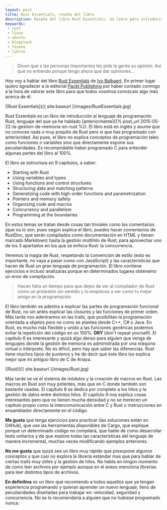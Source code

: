 ```yaml
---
layout: post
title: Rust Essentials, reseña del libro
description: Reseña del libro Rust Essentials. Un libro para introducirse de manera sencilla en Rust.
keywords:
 - rust
 - linux
 - ubuntu
 - blogstack
 - reseña
 - libros
---
```


> Dicen que a las personas importantes les pide la gente su opinión. Así que no entiendo porque tengo ahora que dar opiniones...

Hoy voy a hablar del libro [Rust Essentials](https://www.packtpub.com/application-development/rust-essentials) de [Ivo Balbaert](https://www.linkedin.com/pub/ivo-balbaert/0/9b3/949). En primer lugar quiero agradecer a la editorial [Packt Publishing](https://www.packtpub.com) por haber contado conmigo a la hora de valorar este libro para que todos vosotros conozcais algo más acerca de él.

![Rust Essentials]({{ site.baseurl }}images/RustEssentials.jpg)

Rust Essentials es un libro de introducción al lenguaje de programación Rust, lenguaje del que ya he hablado [anteriormente]({% post_url 2015-05-22-la-gestion-de-memoria-en-rust %}). El libro está en inglés y asume que no conoces nada o muy poquito de Rust pero sí que has programado con anterioridad. Así pues, el libro no explica conceptos de programación tales como funciones o variables sino que directamente expone sus peculiaridades. Es recomendable haber programado C para entender algunas partes del libro al 100%.

El libro se estructura en 9 capítulos, a saber:

* Starting with Rust
* Using variables and types
* Using functions and control structures
* Structuring data and matching patterns
* Generalizing code with high-order functions and parametrization
* Pointers and memory safety
* Organizing code and macros
* Concurrency and parallelism
* Programming at the boundaries

En estos temas se tratan desde cosas tan triviales como los comentarios (que no lo son, pues según explica el libro, puedes hacer comentarios de RustDoc, que serán compilados como documentación en HTML y tienen marcado Markdown) hasta la gestión multihilo de Rust, para aprovechar uno de los 3 apartados en los que se enfoca Rust: la concurrencia.

Veremos la magia de Rust, respetando la convención de estilo (esto es importante, no vaya a pasar como con JavaScript) y las características que hacen de Rust un gran lenguaje de programación. El libro contiene ejercicios e incluso analizarás porque en determinados lugares obtenemo un error de compilación.

> Hacen falta un tiempo para que dejes de ver al compilador de Rust como un protestón sin sentido y lo empieces a ver como tu mejor amigo en la programación

El libro también se adentra a explicar las partes de programación funcional de Rust, no sin antes explicar las closures y las funciones de primer orden. Más tarde nos adentramos en las traits, que posibilitan la programación orientada a objetos pero no como se plantea desde C++, C# o Java. En Rust, es mucho más flexible y unido a las funciones genéricas podemos evitar la repetición del código en un 100%. __DRY__ (don't repeat yourself). El capítulo 6 es interesante y quizá algo denso para alguien que venga de lenguajes donde la gestión de memoria es administrada por una máquina virtual o intérprete. No es difícil, pero hay que saber las diferencias. Rust tiene muchos tipos de punteros y he de decir que este libro los explica mejor que mi antiguo libro de C de Anaya.

![Rust]({{ site.baseurl }}images/Rust.jpg)

Más tarde se ve el sistema de módulos y la creación de macros en Rust. Las macros en Rust son muy potentes, más que en C donde también son bastante usadas. El capítulo 8 se dedica por completo a los hilos y la gestión de datos entre distintos hilos. El capítulo 9 nos explica cosas interesantes pero que no tienen mucha densidad y no se merecen un capítulo propio como la intercomunicación entre C y Rust o instrucciones en ensamblador directamente en el código.

__Me gusta__ que tenga ejercicios para practicar (las soluciones están en GitHub), que use las herramientas disponibles de Cargo, que explique porque un determinado código no compilará, que hable de como desarrollar tests unitarios y de que explore todas las características del lenguaje de manera incremental, muchas veces modificando ejemplos anteriores.

__No me gusta__ que quizá sea un libro muy rápido que presupone algunos conceptos y que casi no explora la librería estándar mas que para hablar de ciertas traits muy útiles y la gestión de hilos. No habla en ningún momento de como leer archivos por ejemplo aunque en el anexo menciona librerías para leer distintos tipos de archivos.

__En definitiva__ es un libro que recomiendo a todos aquellos que ya tengan experiencia programando y quieran aprender un nuevo lenguaje, lleno de peculiaridades diseñadas para trabajar en: velocidad, seguridad y concurrencia. No se lo recomendaría a alguien que no hubiese programado nunca.
